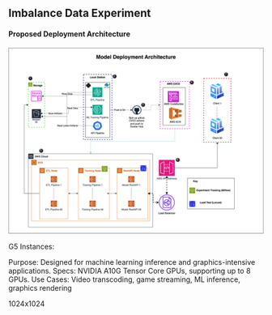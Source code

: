 ## Imbalance Data Experiment

#### Proposed Deployment Architecture
![Architecture Diagram](proposedArchitecture.png)



G5 Instances:

Purpose: Designed for machine learning inference and graphics-intensive applications.
Specs: NVIDIA A10G Tensor Core GPUs, supporting up to 8 GPUs.
Use Cases: Video transcoding, game streaming, ML inference, graphics rendering

1024x1024

